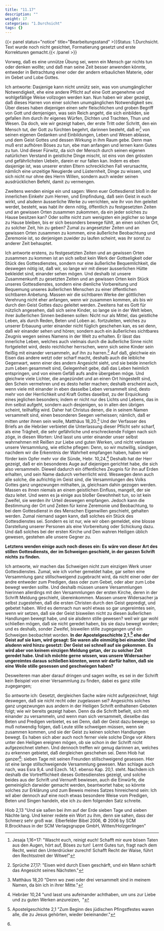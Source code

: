 ```yaml
---
title: "11.17"
description: ""
weight: 17
categories: "1.Durchsicht"
tags: {}
---
```


{{< panel status="notice" title="Bearbeitungsstand" >}}Status: 1.Durchsicht.
Text wurde noch nicht gesichtet, Formatierung gesetzt und erste Korrekturen gemacht.{{< /panel >}}

<!-- Seite 530 -->

Vorweg, daß es eine unnütze
Übung sei, wenn ein Mensch gar nichts tun
oder denken wollte; und daß man seine Zeit besser
anwenden könnte, entweder in Betrachtung einer
oder der andern erbaulichen Materie, oder
im Gebet und Lobe Gottes.

Ich antworte: Dasjenige kann nicht unnütz sein,
was von unumgänglicher Notwendigkeit, ehe eine
andere Pflicht auf eine Gott angenehme und wohlgefällige
Weise vollzogen werden kan. Nun haben
wir aber gezeigt, daß dieses Harren von einer solchen
unumgänglichen Notwendigkeit sev. Über dieses
haben diejenigen einen sehr fleischlichen und groben
Begriff von Gott und demjenigen, was sein Reich
angeht, die sich einbilden, sie gefallen ihm durch ihr
eigenes Würfen, Dichten und Trachten, Thun und
Wesen. Da doch, wie wir gezeigt haben, der
erste Tritt oder Schritt, den ein Mensch tut, der
Gott zu fürchten begehrt, darinnen besteht, daß er[^foot-11-17-001]
von seinen eigenen Gedanken und Einbildungen, Leben
und Wesen ablasse, und dem Geist Gottes und
dessen Wirkung in ihm Raum gebe. Denn man
muß erst aufhören Böses zu tun, ebe man anfangen
und lernen kann Gutes zu tun. Und dieser
Fürwitz, da sich der Mensch durch seinen eigenen natürlichen
Verstand in geistliche Dinge mischt, ist eins
von den grössten und gefährlichsten Uebeln, darein er
nur fallen kan. Indem es eben dasjenige ist, was
unserer ersten Eltern schrecklichen Fall verursachte,
nämlich eine unzeitige Neugierde und Lüsternheit,
Dinge zu wissen, und sich nicht nur ohne des Herrn
Willen, sondern auch wieder seinen ausdrücklichen
Befehl, damit zu vermengen.

Zweitens wenden einige ein und sagen: Wenn
euer Gottesdienst bloß in der innerlichen Einkehr
zum Herren, und Empfindung, daß sein Geist<!-- Seite 531 -->
in euch wirkt, und alsdenn äusserliche Werke
zu verrichten, wie ihr von ihm geleitet werdet,
besteht, was habt ihr denn nötig, öffentlich zu
festgesetzten Zeiten und an gewissen Orten zusammen
zukommen, da ein jeder solches zu Hause besitzen
kan? Oder sollte nicht zum wenigsten ein
jeglicher so lange zu Hause bleiben, bis er sich
besonders bewege fühlt, an einen solchen Ort,
zu solcher Zeit, hin zu geben? Zumal zu angesetzter
Zeiten und an gewissen Orten zusammen
zu kommen, eine äußerliche Beobachtung und
Zeremonie ist, so derjenigen zuwider zu laufen
scheint, was ihr sonst zu anderer Zeit behauptet.

Ich antworte erstens, zu festgesetzten Zeiten und an
gewissen Orten zusammen zu kommen ist an sich selbst
kein Werk der Gottseligkeit oder Stück des Gottesdienstes,
sondern nur eine äußerliche Bequemlichkeit,
die deswegen nötig ist, daß wir, so lange wir mit
dieser äusserlichen Hütte bekleidet sind, einander sehen
mögen. Und deshalb ist unsere Zusammenkunft
zu gesetzten Zeiten und an gewissen Orten kein
Stück unseres Gottesdienstes, sondern eine dienliche
Vorbereitung und Bequemung unseres äußerlichen Menschen
zu einer öffentlichen sichtbaren Anbetung.
Massen wir die sichtbaren Werke der göttlichen Verehrung
nicht eher anfangen, wenn wir zusammen
kommen, als bis wir durch den Geist Gottes dazu
geleitet werden. Zweitens hat es Gott für nützlich
angesehen, daß sich seine Kinder, so lange sie in
der Welt leben, ihrer äußerlichen Sinnen bedienen
sollen: Nicht nur als Mittel, das geistliche Leben,
als durch Reden, Beten und Loben ac. fortzuleiten,
welches zu unserer Erbauung unter einander nicht
füglich geschehen kan, es sei denn, daß wir einander
sehen und hören; sondern auch ein äußerliches sichtbares<!-- Seite 532 -->
Zeugnis wegen seines Namens in der Welt zu
erhalten. Er lässt das innerliche Leben, welches auch
vielmais durch die äußerliche Sinne nicht fortgeleitet
wird, desto reichlicher herrschen, wenn sich seine
Kinder sein fleißig mit einander versammeln, auf ihn
zu harren.[^foot-11-17-002] Auf daß, gleichwie ein Eisen das andere
wetzt oder scharf macht, deshalb auch die leibliche
Gegenwart, wenn einer des andern Angesicht sieht,
und sie beide innerlich zum Leben gesammelt sind,
Gelegenheit gebe, daß das Leben heimlich entspringen,
und von einem Gefäß aufs andre übergeben
möge. Und gleichwie viele Lichter, die angezündet
und an einen Ort hingestellt sind, den Schein vermehren
und es desto heller machen; deshalb erscheint auch,
wenn viele mit einander in eben dasselbe Leben versammelt
sind, desto mehr von der Herrlichkeit und
Kraft Gottes daselbst, zu der Erquickung eines jeglichen
besonders; indem er nicht nur des Lichts und
Lebens, das in ihm selbst aufgeht, sondern auch desjenigen,
so in allen den übrigen scheint, teilhaftig
wird. Daher hat Christus denen, die in seinem Namen
versammelt sind, einen besonderen Seegen verheissen;
nämlich, daß er mitten unter ihnen sein
wolle, Matthäus 18,20.[^foot-11-17-003] Und der Verfasser des Briefs
an die Hebräer verbietet die Unterlassung dieser Pflicht
sehr scharf, als eine Trägheit, die sehr gefährliche und
erschreckende Folgen nach sich zöge, in diesen Worten:
Und lasst uns unter einander unser selbst wahrnehmen
mit Reißen zur Liebe und guten Werken,
und nicht verlassen unsere Versammlung,
wie etliche pflegen: Denn, so wir mutwillig,
sündigen, nachdem wir die Erkenntnis der
Wahrheit empfangen haben, haben wir förder
kein Opfer mehr vor die Sünde, Hebr. 10,24.[^foot-11-17-004]
Deshalb hat der Herr gezeigt, daß er ein besonderes
Auge auf diejenigen gerichtet habe, die sich also<!-- Seite 533 -->
versammeln. Dieweil dadurch ein öffentliches Zeugnis
für ihn auf Erden erhalten, und sein Name dadurch
verherrlicht wird. Weswegen denn auch alle
solche, die aufrichtig im Geist sind, die Versammlungen
des Volks Gottes ganz ungezwungen mithalten,
ja, gleichsam dahin gezogen werden. Massen
es ihnen niemals an einem geistlichen Einfluss, mangelt,
der sie dazu leitet. Und wenn es ja einige aus
bloßer Gewohnheit tun, so ist kein Zweifel, sie werden
ihr Urteil deswegen empfangen. Jedoch kann die
Bestimmung der Ort und Zeiten für keine Zeremonie
und Beobachtung, to bei dem Gottesdienst
in des Menschen Eigenwillen geschieht, gehalten werden.
Zumal niemand sagen kann, daß solches ein
Stück des Gottesdienstes sei. Sondern es ist nur,
wie wir oben gemeldet, eine blosse Darstellung unserer
Personen als eine Vorbereitung oder Schickung
dazu. Und daß solches bei der ersten Kirche und
Den wahren Heiligen üblich gewesen, gestehen alle unsere
Gegner zu.

**Letztens wenden einige auch noch dieses ein: Es**
**wäre von dieser Art des stillen Gottesdiensts, der**
**im Schweigen geschieht, in der ganzen Schrift nichts**
**zu finden.**

Ich antworte, wir machen das Schweigen nicht
zum einzigen Werk unser Gottesdienstes. Zumal,
wie ich vorher gemeldet habe, gar selten eine
Versammlung ganz stillschweigend zugebracht wird,
da nicht einer oder der andre entweder zum Predigen,
dass oder zum Gebet, oder aber zum Lobe bewegt werden
sollte. Und deshalb müssen unsere Versammlungen
hierinnen allerdings mit den Versammlungen der
ersten Kirche, deren in der Schrift Meldung geschieht,
übereinkommen. Massen unsere Widersacher
ja selbst zugestehen, daß die ersten Christen durch
den Geist gepredigt, und gebetet haben. Wird<!-- Seite 534 -->
es demnach nun wohl etwas so gar ungereimtes sein,
wenn wir setzen, daß sie der Geist bisweilen nicht zu
diesen äußerlichen Handlungen bewegt habe, und sie
alsdenn stille gewesen? weil wir gar wohl schließen
mögen, daß sie nicht geredet haben, bis sie dazu bewegt
worden; und es deshalb, sonder Zweifel, bisweilen
stille zugegangen und ein Schweigen beobachtet
worden. **In der Apostelgeschichte 2,1.[^foot-11-17-005] ehe der**
**Geist auf sie kam, wird gesagt: Sie waren alle**
**einmütig bei einander. Und alsdenn wird hinzu**
**gesetzt: Der Geist sei schnell auf sie gekommen.**
**Es wird aber von keinem einzigen Meldung getan,**
**der zu solcher Zeit geredet habe. Und ich möchte gerne**
**wissen, was unsere Widersacher ungereimtes daraus**
**schließen könnten, wenn wir darfür halten, daß**
**sie eine Weile stille gesessen und geschwiegen haben?**

Desweiteren man aber darauf dringen und sagen wollte,
es sei in der Schrift kein Beispiel von einer
Versammlung zu finden, dabei es ganz stille zugegangen;

So antworte ich: Gesetzt, dergleichen Sache wäre
nicht aufgezeichnet, folgt deswegen, daß sie nicht
recht oder zugelassen sei? Angesichts solches ganz ungezwungen
aus andern in der Heiligen Schrift enthaltenen
Geboten folgt; wie wir bereits gezeigt haben.
Denn da die Schrift befielt, sich mit einander
zu versammeln, und wenn man sich versammelt,
dieselbe das Beten und Predigen verbietet, es sei
Denn, daß der Geist dazu bewege; so muß notwendig
folgen, daß Leute stille schweigen müssen, wenn
sie zusammen kommen, und sie der Geist zu keinen solchen
Handlungen bewegt. Es haben sich aber auch
noch ferner viele solche Dinge vor Alters unter den
Heiligen ereignen mögen, ob sie schon in der Schrift
nicht aufgezeichnet stehen. Und dennoch treffen wir<!-- Seite 535 -->
genug darinnen an, welches zu erkennen gebietet, daß
dergleichen geschehen sei. Denn Hiob hat ganzer[^foot-11-17-006]:
sieben Tage mit seinen Freunden stillschweigend
gesessen. Hier ist eine lange stillschweigende Versammlung
gewesen. Man schlage auch nach, was
Esra 9,4. und Ezech. 14,1. ebenso Kap. 20,1.
steht. Nachdem ich deshalb die Vortrefflichkeit dieses
Gottesdienstes gezeigt, und solche beides aus der
Schrift und Vernunft bewiesen, auch die Einwürfe,
die gemeiniglich darwider gemacht werden, beantwortet
habe; so könnte solches zur Erklärung und
zum Beweis meines Satzes hinreichend sein: Ich
wil aber dennoch auf eine noch etwas besondere Weise
vom Predigen, Beten und Singen handeln, ebe
ich zu dem folgenden Satz schreite.

[^foot-11-17-001]: Jesaja 1,16+17: "Wascht euch, reinigt euch! Schafft mir eure bösen Taten aus den Augen, hört auf, Böses zu tun! Lernt Gutes tun, fragt nach dem Recht, weist den Unterdrücker zurecht! Schafft Recht der Waise, führt den Rechtsstreit der Witwe!"
[^foot-11-17-002]: Sprüche 27,17: "Eisen wird durch Eisen geschärft, und ein Mann schärft das Angesicht seines Nächsten."
[^foot-11-17-003]: Matthäus 18,20 "Denn wo zwei oder drei versammelt sind in meinem Namen, da bin ich in ihrer Mitte."
[^foot-11-17-004]: Hebräer 10,24 "und lasst uns aufeinander achthaben, um uns zur Liebe und zu guten Werken anzureizen, "
[^foot-11-17-005]: Apostelgeschichte 2,1 "Zum Beginn des jüdischen Pfingstfestes waren alle, die zu Jesus gehörten, wieder beieinander."
[^foot-11-17-006]:

Hiob 2,13 "Und sie saßen bei ihm auf der Erde sieben Tage und sieben Nächte lang. Und keiner redete ein Wort zu ihm, denn sie sahen, dass der Schmerz sehr groß war. Elberfelder Bibel 2006, © 2006 by SCM R.Brockhaus in der SCM Verlagsgruppe GmbH, Witten/Holzgerlingen"
